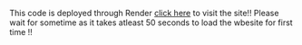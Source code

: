 This code is deployed through Render
[click here](https://flask-python-deployement.onrender.com/) to visit the site!!
Please wait for sometime as it takes atleast 50 seconds to load the wbesite for first time !!
